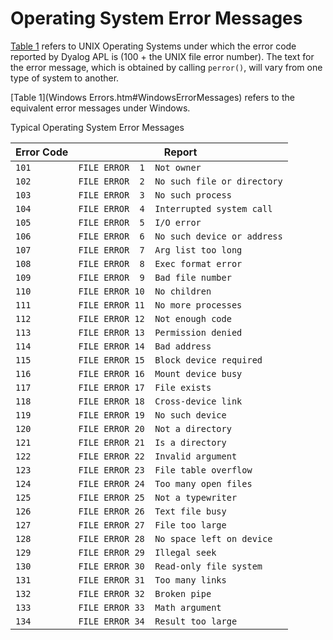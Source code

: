 # Operating System Error Messages

[Table 1](#OSErrorMessages) refers to UNIX Operating Systems under which the error code reported by Dyalog APL is (100 + the UNIX file error number). The text for the error message, which is obtained by calling `perror()`, will vary from one type of  system to another.

[Table 1](Windows Errors.htm#WindowsErrorMessages) refers to the equivalent error messages under Windows.

Typical Operating System Error Messages

| Error Code | Report |
| --- | ---  |
| `101` | `FILE ERROR  1  Not owner` |
| `102` | `FILE ERROR  2  No such file or directory` |
| `103` | `FILE ERROR  3  No such process` |
| `104` | `FILE ERROR  4  Interrupted system call` |
| `105` | `FILE ERROR  5  I/O error` |
| `106` | `FILE ERROR  6  No such device or address` |
| `107` | `FILE ERROR  7  Arg list too long` |
| `108` | `FILE ERROR  8  Exec format error` |
| `109` | `FILE ERROR  9  Bad file number` |
| `110` | `FILE ERROR 10  No children` |
| `111` | `FILE ERROR 11  No more processes` |
| `112` | `FILE ERROR 12  Not enough code` |
| `113` | `FILE ERROR 13  Permission denied` |
| `114` | `FILE ERROR 14  Bad address` |
| `115` | `FILE ERROR 15  Block device required` |
| `116` | `FILE ERROR 16  Mount device busy` |
| `117` | `FILE ERROR 17  File exists` |
| `118` | `FILE ERROR 18  Cross-device link` |
| `119` | `FILE ERROR 19  No such device` |
| `120` | `FILE ERROR 20  Not a directory` |
| `121` | `FILE ERROR 21  Is a directory` |
| `122` | `FILE ERROR 22  Invalid argument` |
| `123` | `FILE ERROR 23  File table overflow` |
| `124` | `FILE ERROR 24  Too many open files` |
| `125` | `FILE ERROR 25  Not a typewriter` |
| `126` | `FILE ERROR 26  Text file busy` |
| `127` | `FILE ERROR 27  File too large` |
| `128` | `FILE ERROR 28  No space left on device` |
| `129` | `FILE ERROR 29  Illegal seek` |
| `130` | `FILE ERROR 30  Read-only file system` |
| `131` | `FILE ERROR 31  Too many links` |
| `132` | `FILE ERROR 32  Broken pipe` |
| `133` | `FILE ERROR 33  Math argument` |
| `134` | `FILE ERROR 34  Result too large` |
